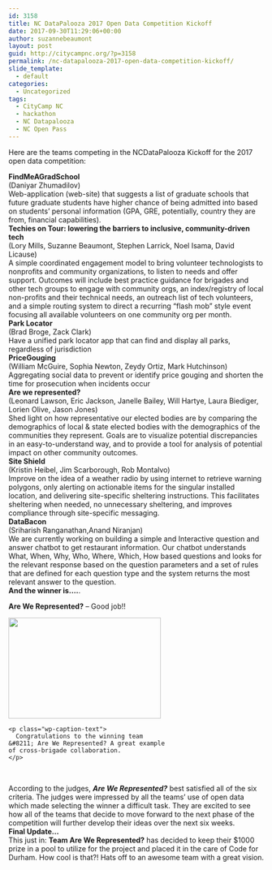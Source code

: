 ```yaml
---
id: 3158
title: NC DataPalooza 2017 Open Data Competition Kickoff
date: 2017-09-30T11:29:06+00:00
author: suzannebeaumont
layout: post
guid: http://citycampnc.org/?p=3158
permalink: /nc-datapalooza-2017-open-data-competition-kickoff/
slide_template:
  - default
categories:
  - Uncategorized
tags:
  - CityCamp NC
  - hackathon
  - NC Datapalooza
  - NC Open Pass
---
```

Here are the teams competing in the NCDataPalooza Kickoff for the 2017 open data competition:

<div class="freebirdCommonAnalyticsTextResponse freebirdLightBackground">
  <strong>FindMeAGradSchool </strong>
</div>

<div class="freebirdCommonAnalyticsTextResponse freebirdLightBackground">
  (Daniyar Zhumadilov)
</div>

<div>
  Web-application (web-site) that suggests a list of graduate schools that future graduate students have higher chance of being admitted into based on students&#8217; personal information (GPA, GRE, potentially, country they are from, financial capabilities).
</div>

<div>
</div>

<div class="freebirdCommonAnalyticsTextResponse freebirdUltraLightBackgrouand">
  <strong>Techies on Tour: lowering the barriers to inclusive, community-driven tech</strong>
</div>

<div>
  (Lory Mills, Suzanne Beaumont, Stephen Larrick, Noel Isama, David Licause)
</div>

<div>
  A simple coordinated engagement model to bring volunteer technologists to nonprofits and community organizations, to listen to needs and offer support. Outcomes will include best practice guidance for brigades and other tech groups to engage with community orgs, an index/registry of local non-profits and their technical needs, an outreach list of tech volunteers, and a simple routing system to direct a recurring &#8220;flash mob&#8221; style event focusing all available volunteers on one community org per month.
</div>

<div>
</div>

<div class="freebirdCommonAnalyticsTextResponse freebirdLightBackground">
  <strong>Park Locator</strong>
</div>

<div>
  (Brad Broge, Zack Clark)
</div>

<div>
  Have a unified park locator app that can find and display all parks, regardless of jurisdiction
</div>

<div>
</div>

<div class="freebirdCommonAnalyticsTextResponse freebirdUltraLightBackgrouand">
  <strong>PriceGouging</strong>
</div>

<div>
  (William McGuire, Sophia Newton, Zeydy Ortiz, Mark Hutchinson)
</div>

<div>
  Aggregating social data to prevent or identify price gouging and shorten the time for prosecution when incidents occur
</div>

<div>
</div>

<div class="freebirdCommonAnalyticsTextResponse freebirdLightBackground">
  <strong>Are we represented?</strong>
</div>

<div>
  (Leonard Lawson, Eric Jackson, Janelle Bailey, Will Hartye, Laura Biediger, Lorien Olive, Jason Jones)
</div>

<div>
  Shed light on how representative our elected bodies are by comparing the demographics of local & state elected bodies with the demographics of the communities they represent. Goals are to visualize potential discrepancies in an easy-to-understand way, and to provide a tool for analysis of potential impact on other community outcomes.
</div>

<div>
</div>

<div class="freebirdCommonAnalyticsTextResponse freebirdUltraLightBackgrouand">
  <strong>Site Shield</strong>
</div>

<div>
  (Kristin Heibel, Jim Scarborough, Rob Montalvo)
</div>

<div>
  Improve on the idea of a weather radio by using internet to retrieve warning polygons, only alerting on actionable items for the singular installed location, and delivering site-specific sheltering instructions. This facilitates sheltering when needed, no unnecessary sheltering, and improves compliance through site-specific messaging.
</div>

<div>
</div>

<div class="freebirdCommonAnalyticsTextResponse freebirdLightBackground">
  <strong>DataBacon</strong>
</div>

<div>
  (Sriharish Ranganathan,Anand Niranjan)
</div>

<div>
  <div class="freebirdCommonAnalyticsTextResponse freebirdUltraLightBackgrouand">
  </div>
  
  <div class="freebirdCommonAnalyticsTextResponse freebirdLightBackground">
    We are currently working on building a simple and Interactive question and answer chatbot to get restaurant information. Our chatbot understands What, When, Why, Who, Where, Which, How based questions and looks for the relevant response based on the question parameters and a set of rules that are defined for each question type and the system returns the most relevant answer to the question.
  </div>
</div>

<div>
</div>

<div>
</div>

<div>
  <strong>And the winner is&#8230;.</strong>.
</div>

<div>
  <p>
    <strong>Are We Represented?</strong> &#8211; Good job!!
  </p>
  
  <div id="attachment_3185" style="max-width: 310px" class="wp-caption alignnone">
    <img class="wp-image-3185 size-medium" src="http://citycampnc.org/wp-content/uploads/2017/10/winning-team-300x199.jpg" alt="" width="300" height="199" data-id="3173" />
    
    <p class="wp-caption-text">
      Congratulations to the winning team &#8211; Are We Represented? A great example of cross-brigade collaboration.
    </p>
  </div>
  
  <p>
    &nbsp;
  </p>
</div>

<div>
  According to the judges, <em><strong>Are We Represented?</strong></em> best satisfied all of the six criteria. The judges were impressed by all the teams&#8217; use of open data which made selecting the winner a difficult task. They are excited to see how all of the teams that decide to move forward to the next phase of the competition will further develop their ideas over the next six weeks.
</div>

<div>
</div>

<div>
  <strong>Final Update&#8230;</strong>
</div>

<div>
  This just in: <strong>Team Are We Represented?</strong> has decided to keep their $1000 prize in a pool to utilize for the project and placed it in the care of Code for Durham. How cool is that?! Hats off to an awesome team with a great vision.
</div>